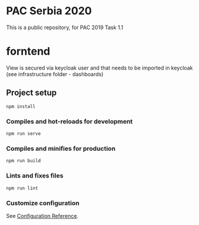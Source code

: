 # PAC Serbia 2020

This is a public repository, for PAC 2019 Task 1.1

# forntend

View is secured via keycloak user and that needs to be imported in keycloak (see infrastructure folder - dashboards)

## Project setup
```
npm install
```

### Compiles and hot-reloads for development
```
npm run serve
```

### Compiles and minifies for production
```
npm run build
```

### Lints and fixes files
```
npm run lint
```

### Customize configuration
See [Configuration Reference](https://cli.vuejs.org/config/).
